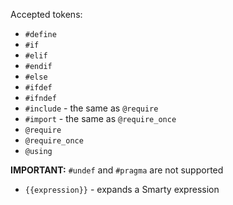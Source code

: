 
Accepted tokens:

* `#define`
* `#if`
* `#elif`
* `#endif`
* `#else`
* `#ifdef`
* `#ifndef`
* `#include` - the same as `@require`
* `#import` - the same as `@require_once`
* `@require` 
* `@require_once`
* `@using`

**IMPORTANT:** `#undef` and `#pragma` are not supported

* `{{expression}}` - expands a Smarty expression
